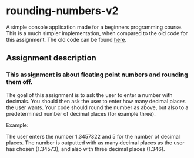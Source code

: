# rounding-numbers-v2
A simple console application made for a beginners programming course. This is a much simpler implementation, when compared to the old code for this assignment. The old code can be found [here](https://github.com/etheoo98/rounding-numbers).

## Assignment description
### This assignment is about floating point numbers and rounding them off.

The goal of this assignment is to ask the user to enter a number with decimals.
You should then ask the user to enter how many decimal places the user wants.
Your code should round the number as above, but also to a predetermined number of decimal places (for example three).

Example:

The user enters the number 1.3457322 and 5 for the number of decimal places. The number is outputted with as many decimal places as the user has chosen (1.34573), and also with three decimal places (1.346).
